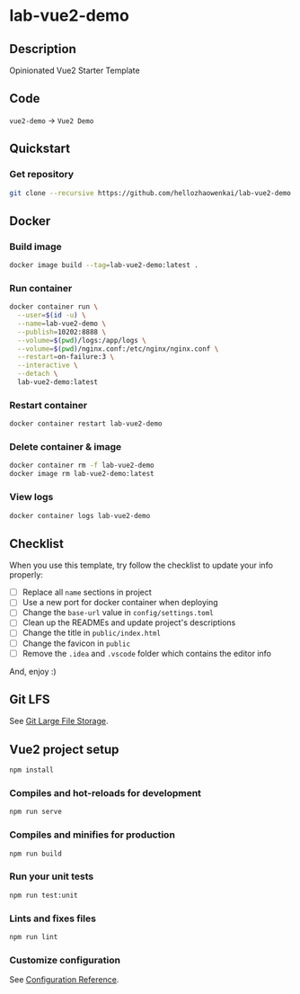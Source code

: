 # lab-vue2-demo

## Description

Opinionated Vue2 Starter Template

## Code

`vue2-demo` -> `Vue2 Demo`

## Quickstart

### Get repository

```bash
git clone --recursive https://github.com/hellozhaowenkai/lab-vue2-demo.git
```

## Docker

### Build image

```bash
docker image build --tag=lab-vue2-demo:latest .
```

### Run container

```bash
docker container run \
  --user=$(id -u) \
  --name=lab-vue2-demo \
  --publish=10202:8888 \
  --volume=$(pwd)/logs:/app/logs \
  --volume=$(pwd)/nginx.conf:/etc/nginx/nginx.conf \
  --restart=on-failure:3 \
  --interactive \
  --detach \
  lab-vue2-demo:latest
```

### Restart container

```bash
docker container restart lab-vue2-demo
```

### Delete container & image

```bash
docker container rm -f lab-vue2-demo
docker image rm lab-vue2-demo:latest
```

### View logs

```bash
docker container logs lab-vue2-demo
```

## Checklist

When you use this template, try follow the checklist to update your info properly:

- [ ] Replace all `name` sections in project
- [ ] Use a new port for docker container when deploying
- [ ] Change the `base-url` value in `config/settings.toml`
- [ ] Clean up the READMEs and update project's descriptions
- [ ] Change the title in `public/index.html`
- [ ] Change the favicon in `public`
- [ ] Remove the `.idea` and `.vscode` folder which contains the editor info

And, enjoy :)

## Git LFS

See [Git Large File Storage](https://git-lfs.github.com/).

## Vue2 project setup

```bash
npm install
```

### Compiles and hot-reloads for development

```bash
npm run serve
```

### Compiles and minifies for production

```bash
npm run build
```

### Run your unit tests

```bash
npm run test:unit
```

### Lints and fixes files

```bash
npm run lint
```

### Customize configuration

See [Configuration Reference](https://cli.vuejs.org/config/).
